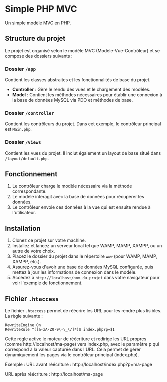# Simple PHP MVC

Un simple modèle MVC en PHP.

## Structure du projet

Le projet est organisé selon le modèle MVC (Modèle-Vue-Contrôleur) et se compose des dossiers suivants :

### Dossier `/app`
Contient les classes abstraites et les fonctionnalités de base du projet.

- **Controller** : Gère le rendu des vues et le chargement des modèles.
- **Model** : Contient les méthodes nécessaires pour établir une connexion à la base de données MySQL via PDO et méthodes de base.

### Dossier `/controller`
Contient les contrôleurs du projet. Dans cet exemple, le contrôleur principal est `Main.php`.

### Dossier `/views`
Contient les vues du projet. Il inclut également un layout de base situé dans `/layout/default.php`.

## Fonctionnement

1. Le contrôleur charge le modèle nécessaire via la méthode correspondante.
2. Le modèle interagit avec la base de données pour récupérer les données.
3. Le contrôleur envoie ces données à la vue qui est ensuite rendue à l'utilisateur.

## Installation

1. Clonez ce projet sur votre machine.
2. Installez et lancez un serveur local tel que WAMP, MAMP, XAMPP, ou un autre de votre choix.
3. Placez le dossier du projet dans le répertoire `www` (pour WAMP, MAMP, XAMPP, etc.).
4. Assurez-vous d'avoir une base de données MySQL configurée, puis mettez à jour les informations de connexion dans le modèle.
5. Accédez à `http://localhost/nom_du_projet` dans votre navigateur pour voir l'exemple de fonctionnement.

## Fichier `.htaccess`

Le fichier `.htaccess` permet de réécrire les URL pour les rendre plus lisibles. La règle suivante :

```plaintext
RewriteEngine On
RewriteRule ^([a-zA-Z0-9\-\_\/]*)$ index.php?p=$1
```

Cette règle active le moteur de réécriture et redirige les URL propres (comme http://localhost/ma-page) vers index.php, avec le paramètre p qui correspond à la valeur capturée dans l'URL. Cela permet de gérer dynamiquement les pages via le contrôleur principal (index.php).

Exemple :
URL avant réécriture : http://localhost/index.php?p=ma-page

URL après réécriture : http://localhost/ma-page
